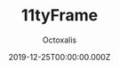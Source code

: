 ---
title: 11tyFrame
github: https://github.com/octoxalis/11tyframe
demo: https://11tyframe.netlify.app
author: Octoxalis
date: 2019-12-25T00:00:00.000Z
ssg:
  - Eleventy
cms:
  - No CMS
description: A light site frame using Eleventy static site generator
stale: true
---